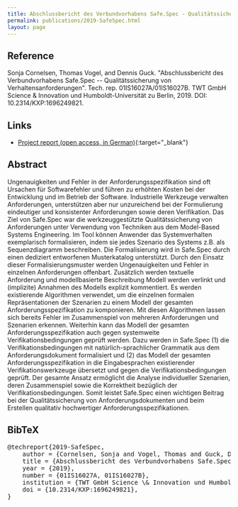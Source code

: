 ```yaml
---
title: Abschlussbericht des Verbundvorhabens Safe.Spec - Qualitätssicherung von Verhaltensanforderungen
permalink: publications/2019-SafeSpec.html
layout: page
---
```


## Reference
Sonja Cornelsen, Thomas Vogel, and Dennis Guck. "Abschlussbericht des Verbundvorhabens Safe.Spec -- Qualitätssicherung von Verhaltensanforderungen". Tech. rep. 01IS16027A/01IS16027B. TWT GmbH Science & Innovation und Humboldt-Universität zu Berlin, 2019. DOI: 10.2314/KXP:1696249821.

## Links
* [Project report (open access, in German)](https://doi.org/10.2314/KXP:1696249821){:target="_blank"}

## Abstract
Ungenauigkeiten und Fehler in der Anforderungsspezifikation sind oft Ursachen für Softwarefehler und führen zu erhöhten Kosten bei der Entwicklung und im Betrieb der Software. Industrielle Werkzeuge verwalten Anforderungen, unterstützen aber nur unzureichend bei der Formulierung eindeutiger und konsistenter Anforderungen sowie deren Verifikation. Das Ziel von Safe.Spec war die werkzeuggestützte Qualitätssicherung von Anforderungen unter Verwendung von Techniken aus dem Model-Based Systems Engineering. Im Tool können Anwender das Systemverhalten exemplarisch formalisieren, indem sie jedes Szenario des Systems z.B. als Sequenzdiagramm beschreiben. Die Formalisierung wird in Safe.Spec durch einen dediziert entworfenen Musterkatalog unterstützt. Durch den Einsatz dieser Formalisierungsmuster werden Ungenauigkeiten und Fehler in einzelnen Anforderungen offenbart. Zusätzlich werden textuelle Anforderung und modellbasierte Beschreibung Modell werden verlinkt und (implizite) Annahmen des Modells explizit kommentiert. Es werden existierende Algorithmen verwendet, um die einzelnen formalen Repräsentationen der Szenarien zu einem Modell der gesamten Anforderungsspezifikation zu komponieren. Mit diesen Algorithmen lassen sich bereits Fehler im Zusammenspiel von mehreren Anforderungen und Szenarien erkennen. Weiterhin kann das Modell der gesamten Anforderungsspezifikation auch gegen systemweite Verifikationsbedingungen geprüft werden. Dazu werden in Safe.Spec (1) die Verifikationsbedingungen mit natürlich-sprachlicher Grammatik aus dem Anforderungsdokument formalisiert und (2) das Modell der gesamten Anforderungsspezifikation in die Eingabesprachen existierender Verifikationswerkzeuge übersetzt und gegen die Verifikationsbedingungen geprüft. Der gesamte Ansatz ermöglicht die Analyse individueller Szenarien, deren Zusammenspiel sowie die Korrektheit bezüglich der Verifikationsbedingungen. Somit leistet Safe.Spec einen wichtigen Beitrag bei der Qualitätssicherung von Anforderungsdokumenten und beim Erstellen qualitativ hochwertiger Anforderungsspezifikationen.

## BibTeX

<div class="bibtex">
<pre>@techreport{2019-SafeSpec,
    author = {Cornelsen, Sonja and Vogel, Thomas and Guck, Dennis},
    title = {Abschlussbericht des Verbundvorhabens Safe.Spec -- Qualitätssicherung von Verhaltensanforderungen},
    year = {2019},
    number = {01IS16027A, 01IS16027B},
    institution = {TWT GmbH Science \& Innovation und Humboldt-Universit{\"a}t zu Berlin},
    doi = {10.2314/KXP:1696249821},
}</pre>
</div>
